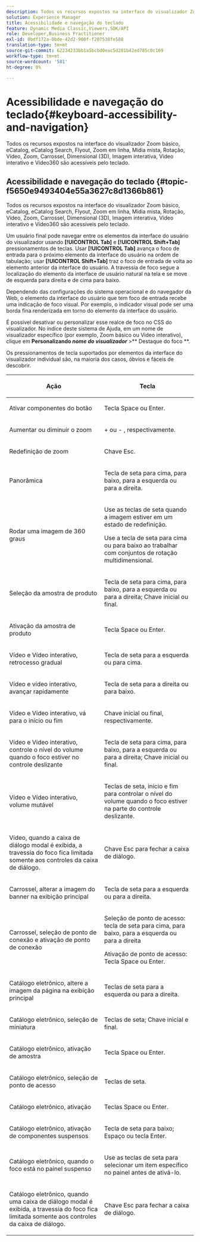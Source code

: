 ```yaml
---
description: Todos os recursos expostos na interface do visualizador Zoom básico, eCatalog, eCatalog Search, Flyout, Zoom em linha, Mídia mista, Rotação, Vídeo, Zoom, Dimensional (3D), Carrossel, Imagem interativa, Vídeo interativo e Vídeo360 são acessíveis pelo teclado.
solution: Experience Manager
title: Acessibilidade e navegação do teclado
feature: Dynamic Media Classic,Viewers,SDK/API
role: Developer,Business Practitioner
exl-id: 0bdf172a-0bde-42d2-900f-f207538fe588
translation-type: tm+mt
source-git-commit: 62234233bb1a5bcbd0eac5d281b42ed785c0c169
workflow-type: tm+mt
source-wordcount: '581'
ht-degree: 0%

---
```


# Acessibilidade e navegação do teclado{#keyboard-accessibility-and-navigation}

Todos os recursos expostos na interface do visualizador Zoom básico, eCatalog, eCatalog Search, Flyout, Zoom em linha, Mídia mista, Rotação, Vídeo, Zoom, Carrossel, Dimensional (3D), Imagem interativa, Vídeo interativo e Vídeo360 são acessíveis pelo teclado.

<!-- Updated June 1, 2020 from https://wiki.corp.adobe.com/pages/viewpage.action?spaceKey=scene7qa&title=s7Viewers%2C+S7SDK%2C+S7OnDemand+Release+Notes - Contact is Sasha -->

## Acessibilidade e navegação do teclado {#topic-f5650e9493404e55a3627c8d1366b861}

Todos os recursos expostos na interface do visualizador Zoom básico, eCatalog, eCatalog Search, Flyout, Zoom em linha, Mídia mista, Rotação, Vídeo, Zoom, Carrossel, Dimensional (3D), Imagem interativa, Vídeo interativo e Vídeo360 são acessíveis pelo teclado.

Um usuário final pode navegar entre os elementos da interface do usuário do visualizador usando **[!UICONTROL Tab]** e **[!UICONTROL Shift+Tab]** pressionamentos de teclas. Usar **[!UICONTROL Tab]** avança o foco de entrada para o próximo elemento da interface do usuário na ordem de tabulação; usar **[!UICONTROL Shift+Tab]** traz o foco de entrada de volta ao elemento anterior da interface do usuário. A travessia de foco segue a localização do elemento da interface de usuário natural na tela e se move de esquerda para direita e de cima para baixo.

Dependendo das configurações do sistema operacional e do navegador da Web, o elemento da interface do usuário que tem foco de entrada recebe uma indicação de foco visual. Por exemplo, o indicador visual pode ser uma borda fina renderizada em torno do elemento da interface do usuário.

É possível desativar ou personalizar esse realce de foco no CSS do visualizador. No índice deste sistema de Ajuda, em um nome de visualizador específico (por exemplo, Zoom básico ou Vídeo interativo), clique em **Personalizando *nome do visualizador*** >** Destaque do foco **.

Os pressionamentos de tecla suportados por elementos da interface do visualizador individual são, na maioria dos casos, óbvios e fáceis de descobrir.

<table id="table_8C49100412224324BF1DBF7FDFDCCBF8"> 
 <thead> 
  <tr> 
   <th colname="col1" class="entry"> <p>Ação </p> </th> 
   <th colname="col2" class="entry"> <p>Tecla </p> </th> 
  </tr> 
 </thead>
 <tbody> 
  <tr> 
   <td colname="col1"> <p>Ativar componentes do botão </p> </td> 
   <td colname="col2"> <p>Tecla Space ou Enter. </p> </td> 
  </tr> 
  <tr> 
   <td colname="col1"> <p>Aumentar ou diminuir o zoom </p> </td> 
   <td colname="col2"> <p> <span class="uicontrol"> +  </span> ou  <span class="uicontrol"> -  </span>, respectivamente. </p> </td> 
  </tr> 
  <tr> 
   <td colname="col1"> <p>Redefinição de zoom </p> </td> 
   <td colname="col2"> <p>Chave Esc. </p> </td> 
  </tr> 
  <tr> 
   <td colname="col1"> <p>Panorâmica </p> </td> 
   <td colname="col2"> <p>Tecla de seta para cima, para baixo, para a esquerda ou para a direita. </p> </td> 
  </tr> 
  <tr> 
   <td colname="col1"> <p>Rodar uma imagem de 360 graus </p> </td> 
   <td colname="col2"> <p>Use as teclas de seta quando a imagem estiver em um estado de redefinição. </p> <p>Use a tecla de seta para cima ou para baixo ao trabalhar com conjuntos de rotação multidimensional. </p> </td> 
  </tr> 
  <tr> 
   <td colname="col1"> <p>Seleção da amostra de produto </p> </td> 
   <td colname="col2"> <p>Tecla de seta para cima, para baixo, para a esquerda ou para a direita; Chave inicial ou final. </p> </td> 
  </tr> 
  <tr> 
   <td colname="col1"> <p>Ativação da amostra de produto </p> </td> 
   <td colname="col2"> <p>Tecla Space ou Enter. </p> </td> 
  </tr> 
  <tr> 
   <td colname="col1"> <p>Vídeo e Vídeo interativo, retrocesso gradual </p> </td> 
   <td colname="col2"> <p>Tecla de seta para a esquerda ou para cima. </p> </td> 
  </tr> 
  <tr> 
   <td colname="col1"> <p>Vídeo e vídeo interativo, avançar rapidamente </p> </td> 
   <td colname="col2"> <p>Tecla de seta para a direita ou para baixo. </p> </td> 
  </tr> 
  <tr> 
   <td colname="col1"> <p>Vídeo e Vídeo interativo, vá para o início ou fim </p> </td> 
   <td colname="col2"> <p>Chave inicial ou final, respectivamente. </p> </td> 
  </tr> 
  <tr> 
   <td colname="col1"> <p>Vídeo e Vídeo interativo, controle o nível do volume quando o foco estiver no controle deslizante </p> </td> 
   <td colname="col2"> <p>Tecla de seta para cima, para baixo, para a esquerda ou para a direita; Chave inicial ou final. </p> </td> 
  </tr> 
  <tr> 
   <td colname="col1"> <p>Vídeo e Vídeo interativo, volume mutável </p> </td> 
   <td colname="col2"> <p>Teclas de seta, início e fim para controlar o nível do volume quando o foco estiver na parte do controle deslizante. </p> </td> 
  </tr> 
  <tr> 
   <td colname="col1"> <p>Vídeo, quando a caixa de diálogo modal é exibida, a travessia do foco fica limitada somente aos controles da caixa de diálogo. </p> </td> 
   <td colname="col2"> <p>Chave Esc para fechar a caixa de diálogo. </p> </td> 
  </tr> 
  <tr> 
   <td colname="col1"> <p>Carrossel, alterar a imagem do banner na exibição principal </p> </td> 
   <td colname="col2"> <p>Tecla de seta para a esquerda ou para a direita. </p> </td> 
  </tr> 
  <tr> 
   <td colname="col1"> <p>Carrossel, seleção de ponto de conexão e ativação de ponto de conexão </p> </td> 
   <td colname="col2"> <p>Seleção de ponto de acesso: tecla de seta para cima, para baixo, para a esquerda ou para a direita </p> <p>Ativação de ponto de acesso: Tecla Space ou Enter. </p> </td> 
  </tr> 
  <tr> 
   <td colname="col1"> <p>Catálogo eletrônico, altere a imagem da página na exibição principal </p> </td> 
   <td colname="col2"> <p> Teclas de seta para a esquerda ou para a direita. </p> </td> 
  </tr> 
  <tr> 
   <td colname="col1"> <p>Catálogo eletrônico, seleção de miniatura </p> </td> 
   <td colname="col2"> <p>Teclas de seta; Chave inicial e final. </p> </td> 
  </tr> 
  <tr> 
   <td colname="col1"> <p>Catálogo eletrônico, ativação de amostra </p> </td> 
   <td colname="col2"> <p>Tecla Space ou Enter. </p> </td> 
  </tr> 
  <tr> 
   <td colname="col1"> <p>Catálogo eletrônico, seleção de ponto de acesso </p> </td> 
   <td colname="col2"> <p>Teclas de seta. </p> </td> 
  </tr> 
  <tr> 
   <td colname="col1"> <p>Catálogo eletrônico, ativação </p> </td> 
   <td colname="col2"> <p>Teclas Space ou Enter. </p> </td> 
  </tr> 
  <tr> 
   <td colname="col1"> <p>Catálogo eletrônico, ativação de componentes suspensos </p> </td> 
   <td colname="col2"> <p> Tecla de seta para baixo; Espaço ou tecla Enter. </p> </td> 
  </tr> 
  <tr> 
   <td colname="col1"> <p>Catálogo eletrônico, quando o foco está no painel suspenso </p> </td> 
   <td colname="col2"> <p>Use as teclas de seta para selecionar um item específico no painel antes de ativá-lo. </p> </td> 
  </tr> 
  <tr> 
   <td colname="col1"> <p>Catálogo eletrônico, quando uma caixa de diálogo modal é exibida, a travessia do foco fica limitada somente aos controles da caixa de diálogo. </p> </td> 
   <td colname="col2"> <p>Chave Esc para fechar a caixa de diálogo. </p> </td> 
  </tr> 
 </tbody> 
</table>
